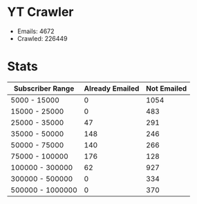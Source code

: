 # YT Crawler
- Emails: 4672
- Crawled: 226449

# Stats
| Subscriber Range  | Already Emailed | Not Emailed |
|-------|-------|-------|
| 5000 - 15000 | 0 | 1054 |
| 15000 - 25000 | 0 | 483 |
| 25000 - 35000 | 47 | 291 |
| 35000 - 50000 | 148 | 246 |
| 50000 - 75000 | 140 | 266 |
| 75000 - 100000 | 176 | 128 |
| 100000 - 300000 | 62 | 927 |
| 300000 - 500000 | 0 | 334 |
| 500000 - 1000000 | 0 | 370 |
